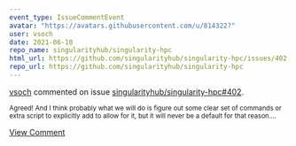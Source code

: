 ```yaml
---
event_type: IssueCommentEvent
avatar: "https://avatars.githubusercontent.com/u/814322?"
user: vsoch
date: 2021-06-10
repo_name: singularityhub/singularity-hpc
html_url: https://github.com/singularityhub/singularity-hpc/issues/402
repo_url: https://github.com/singularityhub/singularity-hpc
---
```


<a href='https://github.com/vsoch' target='_blank'>vsoch</a> commented on issue <a href='https://github.com/singularityhub/singularity-hpc/issues/402' target='_blank'>singularityhub/singularity-hpc#402</a>.

<small>Agreed! And I think probably what we will do is figure out some clear set of commands or extra script to explicitly add to allow for it, but it will never be a default for that reason....</small>

<a href='https://github.com/singularityhub/singularity-hpc/issues/402' target='_blank'>View Comment</a>
